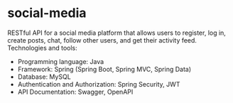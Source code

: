 # social-media
RESTful API for a social media platform that allows users to register, 
log in, create posts, chat, follow other users, and get their activity feed.
Technologies and tools:
- Programming language: Java
- Framework: Spring (Spring Boot, Spring MVC, Spring Data)
- Database: MySQL
- Authentication and Authorization: Spring Security, JWT
- API Documentation: Swagger, OpenAPI
